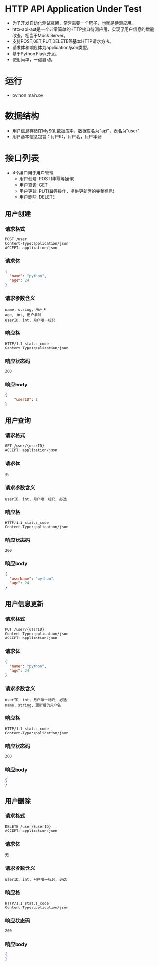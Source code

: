 # HTTP API Application Under Test
- 为了开发自动化测试框架，常常需要一个靶子，也就是待测应用。
- http-api-aut是一个非常简单的HTTP接口待测应用，实现了用户信息的增删改查，相当于Mock Server。
- 支持POST,GET,PUT,DELETE等基本HTTP请求方法。
- 请求体和响应体为application/json类型。
- 基于Python Flask开发。
- 使用简单，一键启动。

# 运行
- python main.py

# 数据结构
- 用户信息存储在MySQL数据库中，数据库名为"api"，表名为"user"
- 用户基本信息包含：用户ID，用户名，用户年龄

# 接口列表
- 4个接口用于用户管理
    - 用户创建: POST(非幂等操作)
    - 用户查询: GET
    - 用户更新: PUT(幂等操作，提供更新后的完整信息)
    - 用户删除: DELETE

## 用户创建
###  请求格式
    POST /user
    Content-Type:application/json
    ACCEPT: application/json	
### 请求体
```json
{  
  "name": "python",
  "age": 24
}
```
### 请求参数含义
    name, string, 用户名
    age, int, 用户年龄
    userID, int, 用户唯一标识
### 响应格
    HTTP/1.1 status_code
    Content-Type:application/json
### 响应状态码
    200
### 响应body
```json
{  
    "userID": 1
}
```

## 用户查询
###  请求格式
    GET /user/{userID}
    ACCEPT: application/json	
### 请求体
    无
### 请求参数含义
    userID, int, 用户唯一标识, 必选
### 响应格
    HTTP/1.1 status_code
    Content-Type:application/json
### 响应状态码
    200
### 响应body
```json
{
  "userName": "python",
  "age": 24
}
``` 



## 用户信息更新
###  请求格式
    PUT /user/{userID}
    Content-Type:application/json
    ACCEPT: application/json	
### 请求体
```json
{  
  "name": "python",
  "age": 24
}
```
### 请求参数含义
    userID, int, 用户唯一标识, 必选
    name, string, 更新后的用户名
### 响应格
    HTTP/1.1 status_code
    Content-Type:application/json
### 响应状态码
    200
### 响应body
```json
{  
}
```

## 用户删除
###  请求格式
    DELETE /user/{userID}
    ACCEPT: application/json	
### 请求体
    无
### 请求参数含义
    userID, int, 用户唯一标识, 必选
### 响应格
    HTTP/1.1 status_code
    Content-Type:application/json
### 响应状态码
    200
### 响应body
```json
{  
}
```


